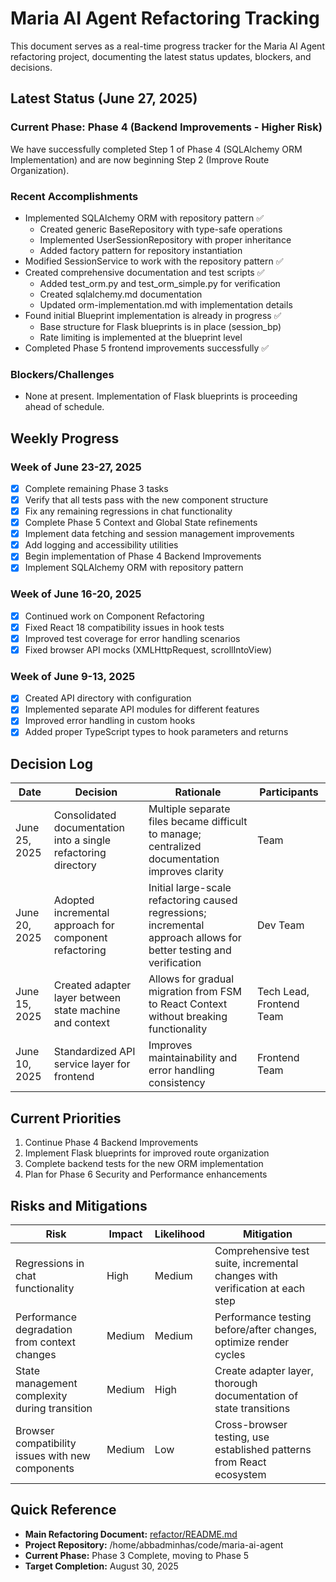 # Maria AI Agent Refactoring Tracking

This document serves as a real-time progress tracker for the Maria AI Agent refactoring project, documenting the latest status updates, blockers, and decisions.

## Latest Status (June 27, 2025)

### Current Phase: Phase 4 (Backend Improvements - Higher Risk)
We have successfully completed Step 1 of Phase 4 (SQLAlchemy ORM Implementation) and are now beginning Step 2 (Improve Route Organization).

### Recent Accomplishments
- Implemented SQLAlchemy ORM with repository pattern ✅
  - Created generic BaseRepository with type-safe operations
  - Implemented UserSessionRepository with proper inheritance
  - Added factory pattern for repository instantiation
- Modified SessionService to work with the repository pattern ✅
- Created comprehensive documentation and test scripts ✅
  - Added test_orm.py and test_orm_simple.py for verification
  - Created sqlalchemy.md documentation
  - Updated orm-implementation.md with implementation details
- Found initial Blueprint implementation is already in progress ✅
  - Base structure for Flask blueprints is in place (session_bp)
  - Rate limiting is implemented at the blueprint level
- Completed Phase 5 frontend improvements successfully ✅

### Blockers/Challenges
- None at present. Implementation of Flask blueprints is proceeding ahead of schedule.

## Weekly Progress

### Week of June 23-27, 2025
- [x] Complete remaining Phase 3 tasks
- [x] Verify that all tests pass with the new component structure
- [x] Fix any remaining regressions in chat functionality
- [x] Complete Phase 5 Context and Global State refinements
- [x] Implement data fetching and session management improvements
- [x] Add logging and accessibility utilities
- [x] Begin implementation of Phase 4 Backend Improvements
- [x] Implement SQLAlchemy ORM with repository pattern

### Week of June 16-20, 2025
- [x] Continued work on Component Refactoring
- [x] Fixed React 18 compatibility issues in hook tests
- [x] Improved test coverage for error handling scenarios
- [x] Fixed browser API mocks (XMLHttpRequest, scrollIntoView)

### Week of June 9-13, 2025
- [x] Created API directory with configuration
- [x] Implemented separate API modules for different features
- [x] Improved error handling in custom hooks
- [x] Added proper TypeScript types to hook parameters and returns

## Decision Log

| Date | Decision | Rationale | Participants |
|------|----------|-----------|--------------|
| June 25, 2025 | Consolidated documentation into a single refactoring directory | Multiple separate files became difficult to manage; centralized documentation improves clarity | Team |
| June 20, 2025 | Adopted incremental approach for component refactoring | Initial large-scale refactoring caused regressions; incremental approach allows for better testing and verification | Dev Team |
| June 15, 2025 | Created adapter layer between state machine and context | Allows for gradual migration from FSM to React Context without breaking functionality | Tech Lead, Frontend Team |
| June 10, 2025 | Standardized API service layer for frontend | Improves maintainability and error handling consistency | Frontend Team |

## Current Priorities

1. Continue Phase 4 Backend Improvements
2. Implement Flask blueprints for improved route organization
3. Complete backend tests for the new ORM implementation
4. Plan for Phase 6 Security and Performance enhancements

## Risks and Mitigations

| Risk | Impact | Likelihood | Mitigation |
|------|--------|------------|------------|
| Regressions in chat functionality | High | Medium | Comprehensive test suite, incremental changes with verification at each step |
| Performance degradation from context changes | Medium | Medium | Performance testing before/after changes, optimize render cycles |
| State management complexity during transition | Medium | High | Create adapter layer, thorough documentation of state transitions |
| Browser compatibility issues with new components | Medium | Low | Cross-browser testing, use established patterns from React ecosystem |

## Quick Reference

- **Main Refactoring Document:** [refactor/README.md](/home/abbadminhas/code/maria-ai-agent/refactor/README.md)
- **Project Repository:** /home/abbadminhas/code/maria-ai-agent
- **Current Phase:** Phase 3 Complete, moving to Phase 5
- **Target Completion:** August 30, 2025
